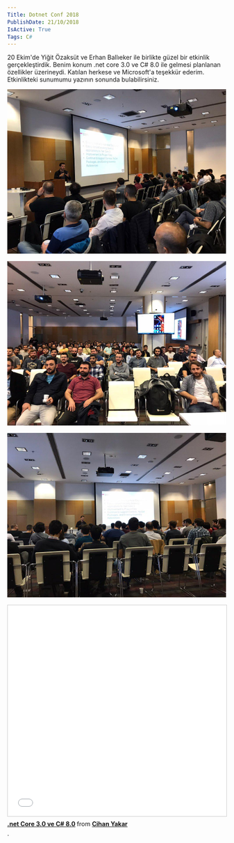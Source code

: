 ```yaml
---
Title: Dotnet Conf 2018
PublishDate: 21/10/2018
IsActive: True
Tags: C#
---
```


20 Ekim'de Yiğit Özaksüt ve Erhan Ballıeker ile birlikte güzel bir etkinlik gerçekleştirdik. Benim konum .net core 3.0 ve C# 8.0 ile gelmesi planlanan özellikler üzerineydi. Katılan herkese ve Microsoft'a teşekkür ederim. Etkinlikteki sunumumu yazının sonunda bulabilirsiniz. 


![conf1.jpg](media/Conf2018/conf1.jpg)

![conf2.jpg](media/Conf2018/conf2.jpg)

![conf3.jpg](media/Conf2018/conf3.jpg)



<iframe src="//www.slideshare.net/slideshow/embed_code/key/kZTLKg49Ngxaig" width="595" height="485" frameborder="0" marginwidth="0" marginheight="0" scrolling="no" style="border:1px solid #CCC; border-width:1px; margin-bottom:5px; max-width: 100%;" allowfullscreen> </iframe> <div style="margin-bottom:5px"> <strong> <a href="//www.slideshare.net/CihanYakar1/net-core-30-ve-c-80" title=".net Core 3.0 ve C# 8.0" target="_blank">.net Core 3.0 ve C# 8.0</a> </strong> from <strong><a href="https://www.slideshare.net/CihanYakar1" target="_blank">Cihan Yakar</a></strong> </div>
.
